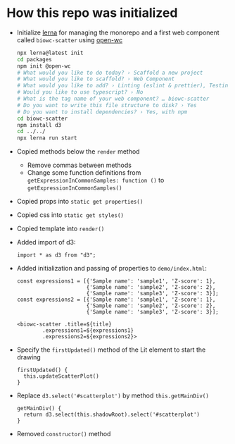# How this repo was initialized

- Initialize [lerna](https://lerna.js.org/) for managing the monorepo and a first web component called `biowc-scatter` using [open-wc](https://open-wc.org/)
  ```bash
  npx lerna@latest init
  cd packages
  npm init @open-wc
  # What would you like to do today? › Scaffold a new project
  # What would you like to scaffold? › Web Component
  # What would you like to add? › Linting (eslint & prettier), Testing (web-test-runner), Demoing (storybook)
  # Would you like to use typescript? › No
  # What is the tag name of your web component? … biowc-scatter
  # Do you want to write this file structure to disk? › Yes
  # Do you want to install dependencies? › Yes, with npm
  cd biowc-scatter
  npm install d3
  cd ../../
  npx lerna run start
  ```


- Copied methods below the `render` method
  - Remove commas between methods
  - Change some function definitions from `getExpressionInCommonSamples: function ()` to `getExpressionInCommonSamples()`
- Copied props into `static get properties()`
- Copied css into `static get styles()`
- Copied template into `render()`
- Added import of d3:
  ```
  import * as d3 from "d3";
  ```
- Added initialization and passing of properties to `demo/index.html`:
  ```
  const expressions1 = [{'Sample name': 'sample1', 'Z-score': 1}, 
                        {'Sample name': 'sample2', 'Z-score': 2}, 
                        {'Sample name': 'sample3', 'Z-score': 3}];
  const expressions2 = [{'Sample name': 'sample1', 'Z-score': 1}, 
                        {'Sample name': 'sample2', 'Z-score': 2}, 
                        {'Sample name': 'sample3', 'Z-score': 3}];

  <biowc-scatter .title=${title}
          .expressions1=${expressions1}
          .expressions2=${expressions2}>
  ```
- Specify the `firstUpdated()` method of the Lit element to start the drawing
  ```
  firstUpdated() {
    this.updateScatterPlot()
  }
  ```
- Replace `d3.select('#scatterplot')` by method `this.getMainDiv()`
  ```
  getMainDiv() {
    return d3.select(this.shadowRoot).select('#scatterplot')
  }
  ```
- Removed `constructor()` method
